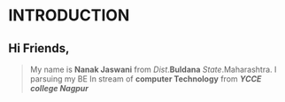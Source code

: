 # INTRODUCTION
## Hi Friends,
> My name is **Nanak Jaswani** 
> from *Dist*.**Buldana** *State*.Maharashtra. 
> I parsuing my BE 
> In stream of **computer Technology** from _**YCCE college Nagpur**_